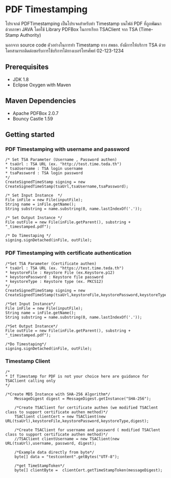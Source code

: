 # PDF Timestamping
  
โปรเจกต์ PDFTimestamping เป็นโปรเจคสำหรับทำ Timestamp บนไฟล์ PDF ที่ถูกพัฒนาด้วยภาษา JAVA โดยใช้ Library PDFBox ในการเรียก TSAClient จาก TSA (Time-Stamp Authority)

นอกจาก source code ตัวอย่างในการทำ Timestamp ทาง สพธอ. ยังมีการให้บริการ TSA  ด้วย โดยสามารถติดต่อขอรับการใช้บริการได้ทางเบอร์โทรศัพท์ 02-123-1234

## Prerequisites
- JDK 1.8
- Eclipse Oxygen with Maven 

## Maven Dependencies
- Apache PDFBox 2.0.7
- Bouncy Castle 1.59

## Getting started

### PDF Timestamping with username and password    
    
    /* Set TSA Parameter (Username , Password authen)
    * tsaUrl : TSA URL (ex. "http://test.time.teda.th") 
    * tsaUsername : TSA login username
    * tsaPassword : TSA login password
    */
    CreateSignedTimeStamp signing = new CreateSignedTimeStamp(tsaUrl,tsaUsername,tsaPassword);
    
    /* Set Input Instance  */
    File inFile = new File(inputFile);
    String name = inFile.getName();
    String substring = name.substring(0, name.lastIndexOf('.'));
    
    /* Set Output Instance */
    File outFile = new File(inFile.getParent(), substring + "_timestamped.pdf");
    
    /* Do Timestaping */
    signing.signDetached(inFile, outFile);

### PDF Timestamping with certificate authentication 
  
    /*Set TSA Parameter (Certificate authen)
    * tsaUrl : TSA URL (ex. "https://test.time.teda.th") 
    * keystoreFile : Keystore File (ex.Keystore.p12)
    * keystorePassword : Keystore file password
    * keystoreType : Keystore type (ex. PKCS12)
    */
    CreateSignedTimeStamp signing = new CreateSignedTimeStamp(tsaUrl,keystoreFile,keystorePassword,keystoreType);
    
    /*Set Input Instance*/  
    File inFile = new File(inputFile);
    String name = inFile.getName();
    String substring = name.substring(0, name.lastIndexOf('.'));
    
    /*Set Output Instance*/
    File outFile = new File(inFile.getParent(), substring + "_timestamped.pdf");
    
    /*Do Timestaping*/
    signing.signDetached(inFile, outFile);
    
  ### Timestamp Client
    /*
    * If Timestamp for PDF is not your choice here are guidance for TSAClient calling only 
    */		
    
    /*Create MD5 Instance with SHA-256 Algorithm*/
		MessageDigest digest = MessageDigest.getInstance("SHA-256");
		
		/*Create TSAClient for certificate authen (we modified TSAClent class to support certificate authen method)*/
		TSAClient clientCert = new TSAClient(new URL(tsaUrl),keystoreFile,keystorePassword,keystoreType,digest);
		
		/*Create TSAClient for username and password ( modified TSAClent class to support certificate authen method)*/
		//TSAClient clientUsername = new TSAClient(new URL(tsaUrl),username, password, digest);
		
		/*Example data directly from byte*/
		byte[] data = "testcontent".getBytes("UTF-8");		
		
		/*get TimeStampToken*/ 
		byte[] clientByte =  clientCert.getTimeStampToken(messageDigest);
